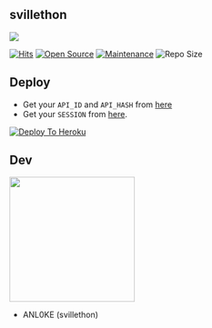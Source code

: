 ##    svillethon 

<img align="center" src="https://raw.githubusercontent.com/taher-1/TELETHON-DRAGON2/master/userbot/extras/ex_7.jpg" />

[![Hits](https://hits.seeyoufarm.com/api/count/incr/badge.svg?url=https%3A%2F%2Fgithub.com%2FANL0KE%2FICSS&count_bg=%2379C83D&title_bg=%23555555&icon=&icon_color=%23E7E7E7&title=hits&edge_flat=false)](https://github.com/DRACULA-22/svillethon)
[![Open Source](https://badges.frapsoft.com/os/v2/open-source.png?v=103)](https://github.com/DRACULA-22/svillethon2)
[![Maintenance](https://img.shields.io/badge/Maintained%3F-yes-green?&style=flat-square)](https://github.com/DRACULA-22/svillethon/graphs/commit-activity) 
![Repo Size](https://img.shields.io/github/repo-size/sandy1709/catuserbot?&style=flat-square&logo=github)


## Deploy

- Get your `API_ID` and `API_HASH` from [here](https://my.telegram.org/)    
- Get your `SESSION` from [here](https://replit.com/@TaherIraqe/kwd-ltyrmks).

[![Deploy To Heroku](https://www.herokucdn.com/deploy/button.svg)](https://dashboard.heroku.com/new?template=https://github.com/DRACULA-22/svillethon)


  
## Dev
   <a href="https://t.me/svillethon"><img src="https://img.shields.io/badge/Source%20Dev%3F-here-inactive?&style=plastic?&logo=telegram" width=220px></a></p>
 - ANL0KE (svillethon)
